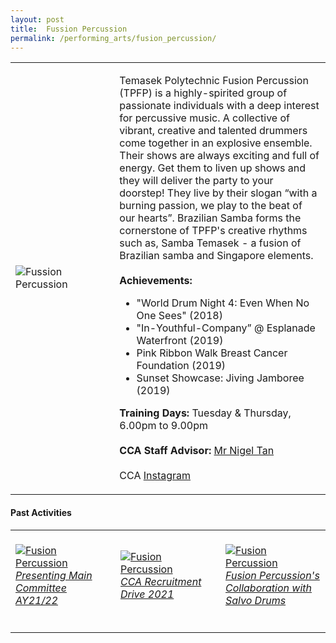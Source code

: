 ```yaml
---
layout: post
title:  Fussion Percussion
permalink: /performing_arts/fusion_percussion/
---
```


<div>
<table>
    <tr>
        <td style="width:33%"><image src="{{site.baseurl}}/images/CCA_fusion_percussion.jpg" style="display:block;margin-left:auto;margin-right:auto;" alt="Fussion Percussion"></image></td>
        <td>
            <p>
                Temasek Polytechnic Fusion Percussion (TPFP) is a highly-spirited group of passionate individuals with a deep interest for percussive music. A collective of vibrant, creative and talented drummers come together in an explosive ensemble. Their shows are always exciting and full of energy. Get them to liven up shows and they will deliver the party to your doorstep! They live by their slogan “with a burning passion, we play to the beat of our hearts”. Brazilian Samba forms the cornerstone of TPFP's creative rhythms such as, Samba Temasek - a fusion of Brazilian samba and Singapore elements.<br>
                <br>
                <b>Achievements:</b><br>
                <ul>
                    <li>"World Drum Night 4: Even When No One Sees" (2018)</li>
                    <li>"In-Youthful-Company” @ Esplanade Waterfront (2019)</li>
                    <li>Pink Ribbon Walk Breast Cancer Foundation (2019)</li>
                    <li>Sunset Showcase: Jiving Jamboree (2019)</li>
                </ul>
            </p>
            <p>
                <b>Training Days:</b> Tuesday & Thursday, 6.00pm to 9.00pm<br>
                <br>
                <b>CCA Staff Advisor:</b> <a href="mailto:nigeltan@tp.edu.sg">Mr Nigel Tan</a><br>
                <br>
                CCA <a href="https://www.instagram.com/fusionpercussion">Instagram</a>
            </p>
        </td>
    </tr>
</table>
</div>

#### Past Activities

<table>
    <tr>
        <td style="width:33%"><br>
            <a href="https://www.instagram.com/p/CPCsZIMhQRv/">
                <image src="{{site.baseurl}}/images/CCA-fp-ig5.png" style="display:block;margin-left:auto;margin-right:auto;" alt="Fusion Percussion">
                <h6 style="margin-top:0%">Presenting Main Committee AY21/22</h6>
                </image>
            </a>
        </td>
        <td style="width:33%"><br>
            <a href="https://www.instagram.com/p/COhfJPnB4MX/">
                <image src="{{site.baseurl}}/images/CCA-fp-ig4.png" style="display:block;margin-left:auto;margin-right:auto;" alt="Fusion Percussion">
                <h6 style="margin-top:0%">CCA Recruitment Drive 2021</h6>
                </image>
            </a>
        </td>
        <td style="width:33%"><br>
            <a href="https://www.instagram.com/p/CDs24KsB1QX/">
                <image src="{{site.baseurl}}/images/CCA-Fusion_IG1.png" style="display:block;margin-left:auto;margin-right:auto;" alt="Fusion Percussion">
                <h6 style="margin-top:0%">Fusion Percussion's Collaboration with Salvo Drums</h6>    
                </image>
            </a>
        </td>
    </tr>
</table>
